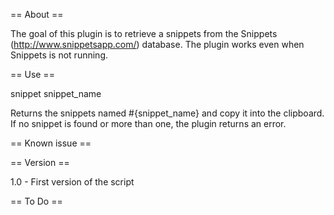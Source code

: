 == About ==

The goal of this plugin is to retrieve a snippets from the Snippets (http://www.snippetsapp.com/) database.
The plugin works even when Snippets is not running.

== Use ==

snippet snippet_name

Returns the snippets named #{snippet_name} and copy it into the clipboard.
If no snippet is found or more than one, the plugin returns an error.

== Known issue ==

== Version ==

1.0
    - First version of the script

== To Do ==
